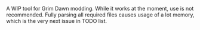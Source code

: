 A WIP tool for Grim Dawn modding. While it works at the moment, use is not recommended. Fully parsing all required files causes usage of a lot memory, which is the very next issue in TODO list.